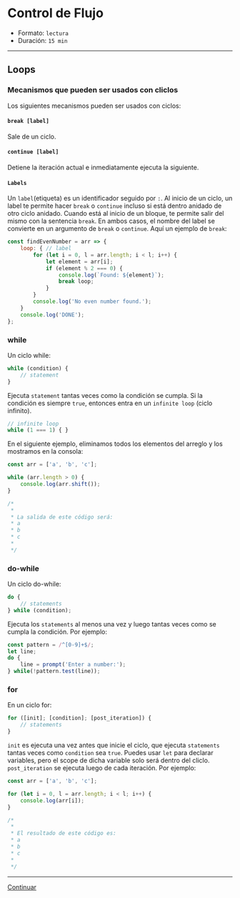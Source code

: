 # Control de Flujo

* Formato: `lectura`
* Duración: `15 min`

***

## Loops

### Mecanismos que pueden ser usados con cliclos

Los siguientes mecanismos pueden ser usados con ciclos:

#### `break [label]`

Sale de un ciclo.

#### `continue [label]`

Detiene la iteración actual e inmediatamente ejecuta la siguiente.

#### `Labels`

Un `label`(etiqueta) es un identificador seguido por `:`. Al inicio de un ciclo,
un label te permite hacer `break` o `continue` incluso si está dentro anidado de
otro ciclo anidado. Cuando está al inicio de un bloque, te permite salir del
mismo con la sentencia `break`. En ambos casos, el nombre del label se convierte
en un argumento de `break` o `continue`. Aquí un ejemplo de `break`:

```javascript
const findEvenNumber = arr => {
	loop: { // label
		for (let i = 0, l = arr.length; i < l; i++) {
			let element = arr[i];
			if (element % 2 === 0) {
				console.log(`Found: ${element}`);
				break loop;
			}
		}
		console.log('No even number found.');
	}
	console.log('DONE');
};
```

### while

Un ciclo while:

```javascript
while (condition) {
	// statement
}
```

Ejecuta `statement` tantas veces como la condición se cumpla. Si la condición es
siempre `true`, entonces entra en un `infinite loop` (ciclo infinito).

```javascript
// infinite loop
while (1 === 1) { }
```

En el siguiente ejemplo, eliminamos todos los elementos del arreglo y los
mostramos en la consola:

```javascript
const arr = ['a', 'b', 'c'];

while (arr.length > 0) {
	console.log(arr.shift());
}

/*
 *
 * La salida de este código será:
 * a
 * b
 * c
 *
 */
```

### do-while

Un ciclo do-while:

```javascript
do {
	// statements
} while (condition);
```

Ejecuta los `statements` al menos una vez y luego tantas veces como se cumpla la
condición. Por ejemplo:

```javascript
const pattern = /^[0-9]+$/;
let line;
do {
	line = prompt('Enter a number:');
} while(!pattern.test(line));
```

### for

En un ciclo for:

```javascript
for ([init]; [condition]; [post_iteration]) {
	// statements
}
```

`init` es ejecuta una vez antes que inicie el ciclo, que ejecuta `statements`
tantas veces como `condition` sea `true`. Puedes usar `let` para declarar
variables, pero el scope de dicha variable solo será dentro del cliclo.
`post_iteration` se ejecuta luego de cada iteración. Por ejemplo:

```javascript
const arr = ['a', 'b', 'c'];

for (let i = 0, l = arr.length; i < l; i++) {
	console.log(arr[i]);
}

/*
 *
 * El resultado de este código es:
 * a
 * b
 * c
 *
 */
```

***

[Continuar](02-built-in-objects.md)
